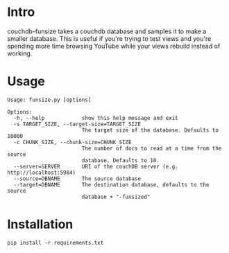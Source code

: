 Intro
=====
couchdb-funsize takes a couchdb database and samples it to make a smaller database.
This is useful if you're trying to test views and you're spending more time
browsing YouTube while your views rebuild instead of working.

Usage
=====
    Usage: funsize.py [options]

    Options:
      -h, --help            show this help message and exit
      -s TARGET_SIZE, --target-size=TARGET_SIZE
                            The target size of the database. Defaults to 10000
      -c CHUNK_SIZE, --chunk-size=CHUNK_SIZE
                            The number of docs to read at a time from the source
                            database. Defaults to 10.
      --server=SERVER       URI of the couchDB server (e.g. http://localhost:5984)
      --source=DBNAME       The source database
      --target=DBNAME       The destination database, defaults to the source
                            database + "-funsized"

Installation
============

`pip install -r requirements.txt`
